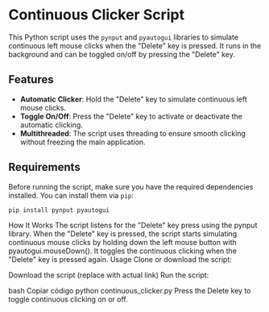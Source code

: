 # Continuous Clicker Script

This Python script uses the `pynput` and `pyautogui` libraries to simulate continuous left mouse clicks when the "Delete" key is pressed. It runs in the background and can be toggled on/off by pressing the "Delete" key.

## Features

- **Automatic Clicker**: Hold the "Delete" key to simulate continuous left mouse clicks.
- **Toggle On/Off**: Press the "Delete" key to activate or deactivate the automatic clicking.
- **Multithreaded**: The script uses threading to ensure smooth clicking without freezing the main application.

## Requirements

Before running the script, make sure you have the required dependencies installed. You can install them via `pip`:

```bash
pip install pynput pyautogui
```

How It Works
The script listens for the "Delete" key press using the pynput library.
When the "Delete" key is pressed, the script starts simulating continuous mouse clicks by holding down the left mouse button with pyautogui.mouseDown().
It toggles the continuous clicking when the "Delete" key is pressed again.
Usage
Clone or download the script:

Download the script (replace with actual link)
Run the script:

bash
Copiar código
python continuous_clicker.py
Press the Delete key to toggle continuous clicking on or off.
